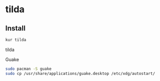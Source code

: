 # tilda

## Install
```sh
kur tilda
```



tilda


Guake
```sh
sudo pacman -S guake
sudo cp /usr/share/applications/guake.desktop /etc/xdg/autostart/
```


